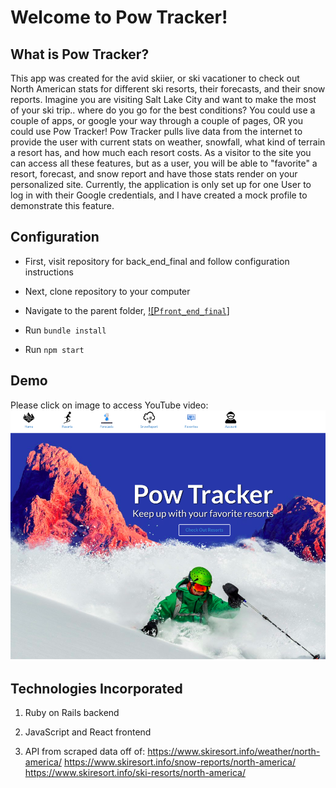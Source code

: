 # Welcome to Pow Tracker!


## What is Pow Tracker?
This app was created for the avid skiier, or ski vacationer to check out North American stats for different ski resorts, their forecasts, and their snow reports. Imagine you are visiting Salt Lake City and want to make the most of your ski trip.. where do you go for the best conditions? You could use a couple of apps, or google your way through a couple of pages, OR you could use Pow Tracker! Pow Tracker pulls live data from the internet to provide the user with current stats on weather, snowfall, what kind of terrain a resort has, and how much each resort costs. As a visitor to the site you can access all these features, but as a user, you will be able to "favorite" a resort, forecast, and snow report and have those stats render on your personalized site. Currently, the application is only set up for one User to log in with their Google credentials, and I have created a mock profile to demonstrate this feature.

## Configuration
- First, visit repository for back_end_final and follow configuration instructions
- Next, clone repository to your computer
- Navigate to the parent folder, [![P`front_end_final`]](
https://github.com/sofiajonsson/back_end_final)

- Run `bundle install`
- Run `npm start`

## Demo
Please click on image to access YouTube video:
[![Pow_Tracker_Application](pow_tracker_front_end.png)](https://youtu.be/ZUXU7ZWpqD4)

## Technologies Incorporated

1. Ruby on Rails backend 

2. JavaScript and React frontend 

3. API from scraped data off of:
  https://www.skiresort.info/weather/north-america/
  https://www.skiresort.info/snow-reports/north-america/
  https://www.skiresort.info/ski-resorts/north-america/

